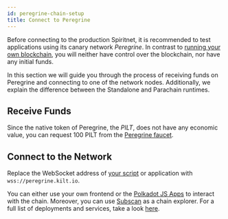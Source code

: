 ```yaml
---
id: peregrine-chain-setup
title: Connect to Peregrine
---
```


Before connecting to the production Spiritnet, it is recommended to test applications using its canary network _Peregrine_.
In contrast to [running your own blockchain](./01_standalone_setup.md), you will neither have control over the blockchain, nor have any initial funds.

In this section we will guide you through the process of receiving funds on Peregrine and connecting to one of the network nodes.
Additionally, we explain the difference between the Standalone and Parachain runtimes.

## Receive Funds

Since the native token of Peregrine, the _PILT_, does not have any economic value, you can request 100 PILT from the [Peregrine faucet](https://faucet.peregrine.kilt.io).

## Connect to the Network

Replace the WebSocket address of [your script](./index.md#set-up-your-project) or application with `wss://peregrine.kilt.io`.

You can either use your own frontend or the [Polkadot JS Apps](https://polkadot.js.org/apps/?rpc=wss%3A%2F%2Fperegrine.kilt.io%2Fparachain-public-ws#/explorer) to interact with the chain.
Moreover, you can use [Subscan](https://kilt-testnet.subscan.io/) as a chain explorer.
For a full list of deployments and services, take a look [here](../02_chain/03_deployments.md).